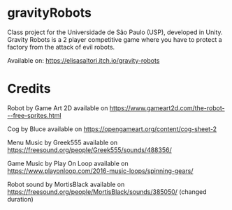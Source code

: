 # gravityRobots
Class project for the Universidade de São Paulo (USP), developed in Unity. Gravity Robots is a 2 player competitive game where you have to protect a factory from the attack of evil robots.

Available on:
https://elisasaltori.itch.io/gravity-robots

# Credits

Robot by Game Art 2D
available on https://www.gameart2d.com/the-robot---free-sprites.html

Cog by Bluce
available on https://opengameart.org/content/cog-sheet-2

Menu Music by Greek555
available on https://freesound.org/people/Greek555/sounds/488356/

Game Music by Play On Loop
available on https://www.playonloop.com/2016-music-loops/spinning-gears/

Robot sound by MortisBlack
available on https://freesound.org/people/MortisBlack/sounds/385050/
(changed duration)
